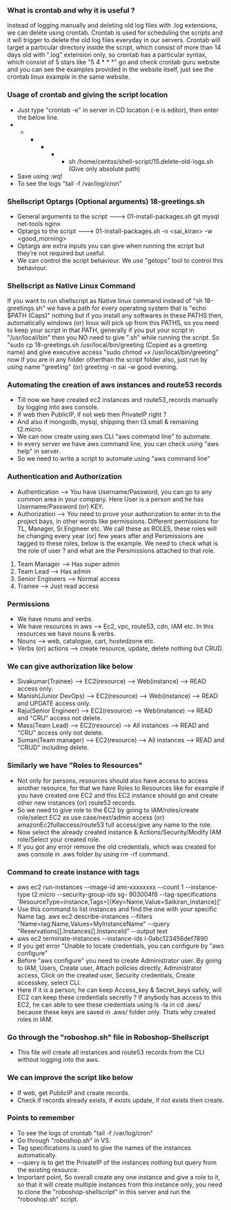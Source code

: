 ### What is crontab and why it is useful ?
Instead of logging manually and deleting old log files with .log extensions, we can delete using crontab. Crontab is used for scheduling the scripts and it will trigger to delete the old log files everyday in our servers. Crontab will target a particular directory inside the script, which consist of more than 14 days old with ".log" extension only, so crontab has a particular syntax, which consist of 5 stars like "5 4 * * *" go and check crontab guru website and you can see the examples provided in the website itself, just see the crontab linux example in the same website.

### Usage of crontab and giving the script location
- Just type "crontab -e" in server in CD location (-e is editor), then enter the below line.
- * * * * * sh /home/centos/shell-script/15.delete-old-logs.sh (Give only absolute path)
- Save using :wq!
- To see the logs "tail -f /var/log/cron"

### Shellscript Optargs (Optional arguments) 18-greetings.sh
- General arguments to the script ---> 01-install-packages.sh git mysql net-tools nginx
- Optargs to the script ---> 01-install-packages.sh -n <sai_kiran> -w <good_morning>
- Optargs are extra inputs you can give when running the script but they’re not required but useful.
- We can control the script behaviour. We use "getops" tool to control this behaviour.

### Shellscript as Native Linux Command
If you want to run shellscript as Native linux command instead of "sh 18-greetings.sh" we have a path for every operating system that is "echo $PATH (Caps)" nothing but if you install any softwares in these PATHS then, automatically windows (or) linux will pick up from this PATHS, so you need to keep your script in that PATH, generally if you put your script in "/usr/local/bin" then you NO need to give ".sh" while running the script. So "sudo cp 18-greetings.sh /usr/local/bin/greeting (Copied as a greeting name) and give executive access "sudo chmod +x /usr/local/bin/greeting" now if you are in any folder otherthan the script folder also, just run by using name "greeting" (or) greeting -n sai -w good evening.

### Automating the creation of aws instances and route53 records
- Till now we have created ec2 instances and route53_records manually by logging into aws console.
- If web then PublicIP, if not web then PrivateIP right ? 
- And also if mongodb, mysql, shipping then t3.small & remaining t2.micro.
- We can now create using aws CLI "aws command line" to automate.
- In every server we have aws command line, you can check using "aws help" in server.
- So we need to write a script to automate using "aws command line"

### Authentication and Authorization
- Authentication --> You have Username/Password, you can go to any common area in your company. Here User
  is a person and he has Username/Password (or) KEY.
- Authorization --> You need to prove your authorization to enter in to the project bays, in other words like
  permissions. Different permissions for TL, Manager, Sr.Engineer etc. We call these as ROLES, these roles
  will be changing every year (or) few years after and Persmissions are tagged to these roles, below is the
  example. We need to check what is the role of user ? and what are the Persmissions attached to that role.
  
1. Team Manager --> Has super admin
2. Team Lead --> Has admin
3. Senior Engineers --> Normal access
4. Trainee --> Just read access

### Permissions
- We have nouns and verbs.
- We have resources in aws --> Ec2, vpc, route53, cdn, IAM etc. In this resources we have nouns & verbs.
- Nouns --> web, catalogue, cart, hostedzone etc.
- Verbs (or) actions --> create resource, update, delete nothing but CRUD.

### We can give authorization like below
- Sivakumar(Trainee) --> EC2(resource) --> Web(instance) --> READ access only.
- Manish(Junior DevOps) --> EC2(resource) --> Web(instance) --> READ and UPDATE access only.
- Raju(Senior Engineer) --> EC2(resource) --> Web(instance) --> READ and "CRU" access not delete.
- Mass(Team Lead) --> EC2(resource) --> All instances --> READ and "CRU" access only not delete.
- Suman(Team manager) --> EC2(resource) --> All instances --> READ and "CRUD" including delete.

### Similarly we have "Roles to Resources"
- Not only for persons, resources should also have access to access another resource, for that we have Roles
  to Resources like for example if you have created one EC2 and this EC2 instance should go and create other
  new instances (or) route53 records.
- So we need to give role to the EC2 by going to IAM/roles/create role/select EC2 as use case/next/admin
  access (or) amazonEc2fullaccess/route53 full access/give any name to the role.
- Now select the already created instance & Actions/Security/Modify IAM role/Select your created role.
- If you got any error remove the old credentials, which was created for aws console in .aws folder
  by using rm -rf command.

### Command to create instance with tags
- aws ec2 run-instances --image-id ami-xxxxxxxx --count 1 --instance-type t2.micro --security-group-ids sg-
  903004f8 --tag-specifications 'ResourceType=instance,Tags=[{Key=Name,Value=Saikiran_instance}]'
- Use this command to list instances and find the one with your specific Name tag. aws ec2 describe-instances
  --filters "Name=tag:Name,Values=MyInstanceName" --query
  "Reservations[].Instances[].InstanceId" --output text
- aws ec2 terminate-instances --instance-ids i-0abc123456def7890
- If you get error "Unable to locate credentials, you can configure by "aws configure"
- Before "aws configure" you need to create Administrator user. By going to IAM, Users, Create user, Attach
  policies directly, Administrator access, Click on the created user, Security credentials, Create accesskey,
  select CLI.
- Here if it is a person, he can keep Access_key & Secret_keys safely, will EC2 can keep these credentials
  secretly ? If anybody has access to this EC2, he can able to see these credentials using ls -la in cd .aws/
  because these keys are saved in .aws/ folder only. Thats why created roles in IAM.

### Go through the "roboshop.sh" file in Roboshop-Shellscript
- This file will create all instances and route53 records from the CLI without logging into the aws.

### We can improve the script like below
- If web, get PublicIP and create records.
- Check if records already exists, if exists update, if not exists then create.

### Points to remember
- To see the logs of crontab "tail -f /var/log/cron" 
- Go through "roboshop.sh" in VS.
- Tag specifications is used to give the names of the instances automatically.
- --query is to get the PrivateIP of the instances nothing but query from the existing resource.
- Important point, So overall create any one instance and give a role to it, so that it will create multiple
  instances from this instance only, you need to clone the "roboshop-shellscript" in this server and run the
  "roboshop.sh" script.
